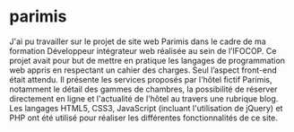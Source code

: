 # parimis
J'ai pu travailler sur le projet de site web Parimis dans le cadre de ma formation Développeur intégrateur web réalisée au sein de l’IFOCOP. Ce projet avait pour but de mettre en pratique les langages de programmation web appris en respectant un cahier des charges. Seul l’aspect front-end était attendu. Il présente les services proposés par l'hôtel fictif Parimis, notamment le détail des gammes de chambres, la possibilité de réserver directement en ligne et l'actualité de l'hôtel au travers une rubrique blog. Les langages HTML5, CSS3, JavaScript (incluant l'utilisation de jQuery) et PHP ont été utilisé pour réaliser les différentes fonctionnalités de ce site.
